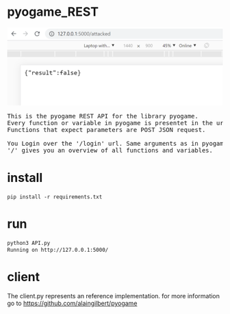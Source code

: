 # pyogame_REST
![picture](Screenshot.png)
<pre>
This is the pyogame REST API for the library pyogame.
Every function or variable in pyogame is presentet in the url Path. 
Functions that expect parameters are POST JSON request.

You Login over the '/login' url. Same arguments as in pyogame. (see Client.py)
'/' gives you an overview of all functions and variables.
</pre>
# install
```shell
pip install -r requirements.txt 
```
# run
```shell
python3 API.py 
Running on http://127.0.0.1:5000/
```
# client
The client.py represents an reference implementation.
for more information go to https://github.com/alaingilbert/pyogame
